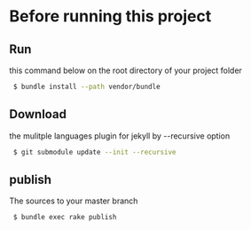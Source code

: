 # Before running this project  
## Run    
 this command below on the root directory of your project folder
```bash
 $ bundle install --path vendor/bundle
```

## Download   
 the mulitple languages plugin for jekyll by --recursive option
```bash
 $ git submodule update --init --recursive
```

## publish  
 The sources to your master branch
```bash
 $ bundle exec rake publish
```
